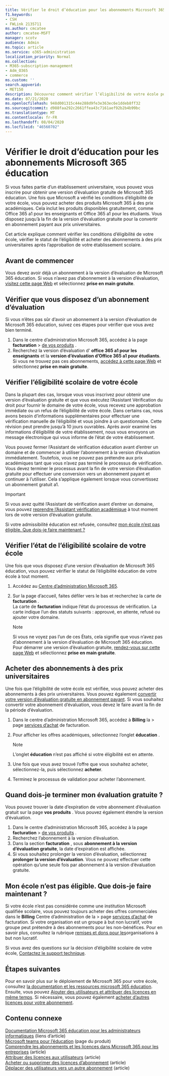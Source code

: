 ```yaml
---
title: Vérifier le droit d’éducation pour les abonnements Microsoft 365 éducation
f1.keywords:
- CSH
- FWLink 2135711
ms.author: cmcatee
author: cmcatee-MSFT
manager: scotv
audience: Admin
ms.topic: article
ms.service: o365-administration
localization_priority: Normal
ms.collection:
- M365-subscription-management
- Adm_O365
- commerce
ms.custom: ''
search.appverid:
- MET150
description: Découvrez comment vérifier l’éligibilité de votre école pour les tarifs Microsoft 365 éducation éducation.
ms.date: 07/21/2020
ms.openlocfilehash: 948d001315c44e288d9fe3e363ec6e1ddeb8ff32
ms.sourcegitcommit: d988faa292c2661ffea43c7161aef92b2b4b99bc
ms.translationtype: MT
ms.contentlocale: fr-FR
ms.lasthandoff: 08/04/2020
ms.locfileid: "46560702"
---
```

# <a name="verify-academic-eligibility-for-microsoft-365-education-subscriptions"></a>Vérifier le droit d’éducation pour les abonnements Microsoft 365 éducation

Si vous faites partie d’un établissement universitaire, vous pouvez vous inscrire pour obtenir une version d’évaluation gratuite de Microsoft 365 éducation. Une fois que Microsoft a vérifié les conditions d’éligibilité de votre école, vous pouvez acheter des produits Microsoft 365 à des prix académiques. Cela inclut les produits disponibles gratuitement, comme Office 365 a1 pour les enseignants et Office 365 a1 pour les étudiants. Vous disposez jusqu’à la fin de la version d’évaluation gratuite pour la convertir en abonnement payant aux prix universitaires.

Cet article explique comment vérifier les conditions d’éligibilité de votre école, vérifier le statut de l’éligibilité et acheter des abonnements à des prix universitaires après l’approbation de votre établissement scolaire.

## <a name="before-you-begin"></a>Avant de commencer

Vous devez avoir déjà un abonnement à la version d’évaluation de Microsoft 365 éducation. Si vous n’avez pas d’abonnement à la version d’évaluation, [visitez cette page Web](https://www.microsoft.com/microsoft-365/academic/compare-office-365-education-plans?activetab=tab%3aprimaryr1) et sélectionnez **prise en main gratuite**.

## <a name="verify-that-you-have-a-trial-subscription"></a>Vérifier que vous disposez d’un abonnement d’évaluation

Si vous n’êtes pas sûr d’avoir un abonnement à la version d’évaluation de Microsoft 365 éducation, suivez ces étapes pour vérifier que vous avez bien terminé.

1. Dans le centre d’administration Microsoft 365, accédez à la page **facturation** \> <a href="https://go.microsoft.com/fwlink/p/?linkid=842054" target="_blank">de vos produits</a> .
2. Recherchez la version d’évaluation d' **office 365 a1 pour les enseignants** et la **version d’évaluation d’Office 365 a1 pour étudiants**. Si vous ne trouvez pas ces abonnements, [accédez à cette page Web](https://www.microsoft.com/microsoft-365/academic/compare-office-365-education-plans?activetab=tab%3aprimaryr1) et sélectionnez **prise en main gratuite**.

## <a name="verify-your-schools-academic-eligibility"></a>Vérifier l’éligibilité scolaire de votre école

Dans la plupart des cas, lorsque vous vous inscrivez pour obtenir une version d’évaluation gratuite et que vous exécutez l’Assistant Vérification du droit pour fournir le domaine de votre école, vous recevez une approbation immédiate ou un refus de l’éligibilité de votre école. Dans certains cas, nous avons besoin d’informations supplémentaires pour effectuer une vérification manuelle de l’éligibilité et vous joindre à un questionnaire. Cette révision peut prendre jusqu’à 10 jours ouvrables. Après avoir examiné les informations d’éligibilité de votre établissement, nous vous envoyons un message électronique qui vous informe de l’état de votre établissement.

Vous pouvez fermer l’Assistant de vérification éducation avant d’entrer un domaine et de commencer à utiliser l’abonnement à la version d’évaluation immédiatement. Toutefois, vous ne pouvez pas prétendre aux prix académiques tant que vous n’avez pas terminé le processus de vérification. Vous devez terminer le processus avant la fin de votre version d’évaluation gratuite pour effectuer une conversion vers un abonnement payant et continuer à l’utiliser. Cela s’applique également lorsque vous convertissez un abonnement gratuit a1.

> [!IMPORTANT]
> Si vous avez quitté l’Assistant de vérification avant d’entrer un domaine, vous pouvez [reprendre l’Assistant vérification académique](https://go.microsoft.com/fwlink/p/?linkid=2135255) à tout moment lors de votre version d’évaluation gratuite.

Si votre admissibilité éducation est refusée, consultez [mon école n’est pas éligible. Que dois-je faire maintenant ?](#my-school-isnt-eligible-what-do-i-do-now)

## <a name="check-the-status-of-your-schools-academic-eligibility"></a>Vérifier l’état de l’éligibilité scolaire de votre école

Une fois que vous disposez d’une version d’évaluation de Microsoft 365 éducation, vous pouvez vérifier le statut de l’éligibilité éducation de votre école à tout moment.

1. Accédez au [Centre d’administration Microsoft 365](https://go.microsoft.com/fwlink/p/?linkid=2024339).
2. Sur la page d’accueil, faites défiler vers le bas et recherchez la carte de **facturation** . \
    La carte de **facturation** indique l’état du processus de vérification. La carte indique l’un des statuts suivants : approuvé, en attente, refusé ou ajouter votre domaine.

    > [!NOTE]
    > Si vous ne voyez pas l’un de ces États, cela signifie que vous n’avez pas d’abonnement à la version d’évaluation de Microsoft 365 éducation. Pour démarrer une version d’évaluation gratuite, [rendez-vous sur cette page Web](https://www.microsoft.com/microsoft-365/academic/compare-office-365-education-plans?activetab=tab%3aprimaryr1) et sélectionnez **prise en main gratuite**.

## <a name="buy-subscriptions-at-academic-prices"></a>Acheter des abonnements à des prix universitaires

Une fois que l’éligibilité de votre école est vérifiée, vous pouvez acheter des abonnements à des prix universitaires. Vous pouvez également [convertir votre version d’évaluation gratuite en abonnement payant](https://docs.microsoft.com/microsoft-365/commerce/buy-a-subscription-from-your-free-trial). Si vous souhaitez convertir votre abonnement d’évaluation, vous devez le faire avant la fin de la période d’évaluation.

1. Dans le centre d’administration Microsoft 365, accédez à **Billing** la \> page <a href="https://go.microsoft.com/fwlink/p/?linkid=868433" target="_blank">services d’achat</a> de facturation.
2. Pour afficher les offres académiques, sélectionnez l’onglet **éducation** .

    > [!NOTE]
    > L’onglet **éducation** n’est pas affiché si votre éligibilité est en attente.

3. Une fois que vous avez trouvé l’offre que vous souhaitez acheter, sélectionnez-la, puis sélectionnez **acheter**.
4. Terminez le processus de validation pour acheter l’abonnement.

## <a name="when-does-my-free-trial-end"></a>Quand dois-je terminer mon évaluation gratuite ?

Vous pouvez trouver la date d’expiration de votre abonnement d’évaluation gratuit sur la page **vos produits** . Vous pouvez également étendre la version d’évaluation.

1. Dans le centre d’administration Microsoft 365, accédez à la page **facturation** \> <a href="https://go.microsoft.com/fwlink/p/?linkid=842054" target="_blank">de vos produits</a> .
2. Recherchez l’abonnement à la version d’évaluation.
3. Dans la section **facturation** , sous **abonnement à la version d’évaluation gratuite**, la date d’expiration est affichée.
4. Si vous souhaitez prolonger la version d’évaluation, sélectionnez **prolonger la version d’évaluation**. Vous ne pouvez effectuer cette opération qu’une seule fois par abonnement à la version d’évaluation gratuite.

## <a name="my-school-isnt-eligible-what-do-i-do-now"></a>Mon école n’est pas éligible. Que dois-je faire maintenant ?

Si votre école n’est pas considérée comme une institution Microsoft qualifiée scolaire, vous pouvez toujours acheter des offres commerciales dans le **Billing** Centre d’administration de la \> page <a href="https://go.microsoft.com/fwlink/p/?linkid=868433" target="_blank">services d’achat</a> de facturation. Si votre organisation est un groupe à but non lucratif, votre groupe peut prétendre à des abonnements pour les non-bénéfices. Pour en savoir plus, consultez la rubrique [remises et dons pour les](https://www.microsoft.com/nonprofits/eligibility)organisations à but non lucratif.

Si vous avez des questions sur la décision d’éligibilité scolaire de votre école, [Contactez le support technique](../../admin/contact-support-for-business-products.md).

## <a name="next-steps"></a>Étapes suivantes

Pour en savoir plus sur le déploiement de Microsoft 365 pour votre école, consultez [la documentation et les ressources microsoft 365 éducation](https://docs.microsoft.com/microsoft-365/education/deploy/). Ensuite, vous pouvez [Ajouter des utilisateurs et attribuer des licences en même temps](../../admin/add-users/add-users.md). Si nécessaire, vous pouvez également [acheter d’autres licences pour votre abonnement](../licenses/buy-licenses.md).

## <a name="related-content"></a>Contenu connexe

[Documentation Microsoft 365 éducation pour les administrateurs informatiques](https://docs.microsoft.com/education/itadmins) (liens d’article) \
[Microsoft teams pour l’éducation](https://microsoft.com/education/products/teams/default.aspx) (page du produit) \
[Comprendre les abonnements et les licences dans Microsoft 365 pour les entreprises](../licenses/subscriptions-and-licenses.md) (article) \
[Attribuer des licences aux utilisateurs](../../admin/manage/assign-licenses-to-users.md) (article) \
[Acheter ou supprimer des licences d’abonnement](../licenses/buy-licenses.md) (article) \
[Déplacer des utilisateurs vers un autre abonnement](move-users-different-subscription.md) (article)

